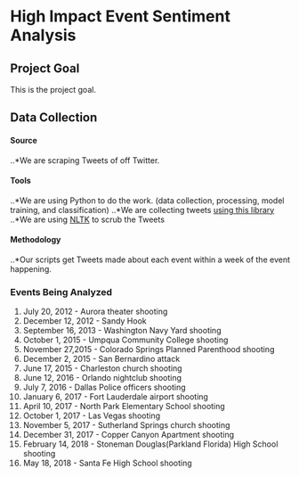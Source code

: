 # High Impact Event Sentiment Analysis

## Project Goal
This is the project goal.

## Data Collection
#### Source
..*We are scraping Tweets of off Twitter. 
#### Tools
..*We are using Python to do the work. (data collection, processing, model training, and classification)
..*We are collecting tweets [using this library](https://github.com/Jefferson-Henrique/GetOldTweets-python)
..*We are using [NLTK](https://www.nltk.org/) to scrub the Tweets
#### Methodology
..*Our scripts get Tweets made about each event within a week of the event happening.

### Events Being Analyzed
1. July 20, 2012 - Aurora theater shooting
2. December 12, 2012 - Sandy Hook
3. September 16, 2013 - Washington Navy Yard shooting
4. October 1, 2015 - Umpqua Community College shooting
5. November 27,2015 - Colorado Springs Planned Parenthood shooting
6. December 2, 2015 - San Bernardino attack
7. June 17, 2015 - Charleston church shooting
8. June 12, 2016 - Orlando nightclub shooting
9. July 7, 2016 - Dallas Police officers shooting
10. January 6, 2017 - Fort Lauderdale airport shooting
11. April 10, 2017 - North Park Elementary School shooting
12. October 1, 2017 - Las Vegas shooting
13. November 5, 2017 - Sutherland Springs church shooting
14. December 31, 2017 - Copper Canyon Apartment shooting
15. February 14, 2018 - Stoneman Douglas(Parkland Florida) High School shooting
16. May 18, 2018 - Santa Fe High School shooting
